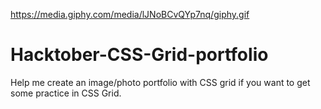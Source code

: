 
https://media.giphy.com/media/lJNoBCvQYp7nq/giphy.gif

# Hacktober-CSS-Grid-portfolio
Help me create an image/photo portfolio with CSS grid if you want to get some practice in CSS Grid.
